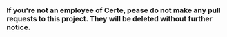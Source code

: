### If you're **not an employee of Certe**, pease do not make any pull requests to this project. **They will be deleted without further notice.**
